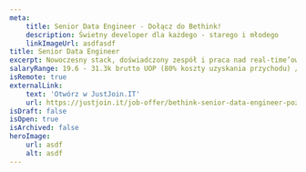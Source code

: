 ```yaml
---
meta:
    title: Senior Data Engineer - Dołącz do Bethink!
    description: Świetny developer dla każdego - starego i młodego
    linkImageUrl: asdfasdf
title: Senior Data Engineer
excerpt: Nowoczesny stack, doświadczony zespół i praca nad real-time’ową, społecznościową aplikacją do e-learningu. Rozwijaj aplikację, na której prowadzone są największe w Polsce medyczne i maturalne kursy online.
salaryRange: 19.6 - 31.3k brutto UOP (80% koszty uzyskania przychodu) / 19.6 - 31.3k netto B2B
isRemote: true
externalLink:
    text: 'Otwórz w JustJoin.IT'
    url: https://justjoin.it/job-offer/bethink-senior-data-engineer-poznan-data
isDraft: false
isOpen: true
isArchived: false
heroImage:
    url: asdf
    alt: asdf
---
```

